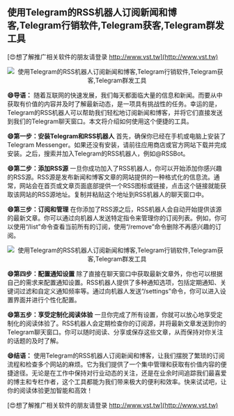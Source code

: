 ## **使用Telegram的RSS机器人订阅新闻和博客,Telegram行销软件,Telegram获客,Telegram群发工具**

[😍想了解推广相关软件的朋友请登录 http://www.vst.tw](http://www.vst.tw)

 <center><img src="https://vst.tw/MP4/tuiguang/png/6.png" alt="使用Telegram的RSS机器人订阅新闻和博客,Telegram行销软件,Telegram获客,Telegram群发工具"></center>

**😄导语：**
随着互联网的快速发展，我们每天都面临大量的信息和新闻。而要从中获取有价值的内容并及时了解最新动态，是一项具有挑战性的任务。幸运的是，Telegram的RSS机器人可以帮助我们轻松地订阅新闻和博客，并将它们直接发送到我们的Telegram聊天窗口。本文将介绍如何使用这个便捷的工具。

**😄第一步：安装Telegram和RSS机器人**
首先，确保你已经在手机或电脑上安装了Telegram Messenger。如果还没有安装，请前往应用商店或官方网站下载并完成安装。之后，搜索并加入Telegram的RSS机器人，例如@RSSBot。

**😄第二步：添加RSS源**
一旦你成功加入了RSS机器人，你可以开始添加你感兴趣的RSS源。RSS源是发布新闻和博客文章的网站提供的一种格式化的信息流。通常，网站会在首页或文章页面底部提供一个RSS图标或链接，点击这个链接就能获取该网站的RSS源地址。复制并粘贴这个地址到RSS机器人的聊天窗口中。

**😄第三步：订阅和管理**
在你添加了RSS源之后，RSS机器人会自动开始提供该源的最新文章。你可以通过向机器人发送特定指令来管理你的订阅列表。例如，你可以使用“/list”命令查看当前所有的订阅，使用“/remove”命令删除不再感兴趣的订阅。

 <center><img src="https://vst.tw/MP4/tuiguang/png/4.png" alt="使用Telegram的RSS机器人订阅新闻和博客,Telegram行销软件,Telegram获客,Telegram群发工具"></center>

**😄第四步：配置通知设置**
除了直接在聊天窗口中获取最新文章外，你也可以根据自己的需求来配置通知设置。RSS机器人提供了多种通知选项，包括定期通知、关键词过滤和自定义通知频率等。通过向机器人发送“/settings”命令，你可以进入设置界面并进行个性化配置。

**😄第五步：享受定制化阅读体验**
一旦你完成了所有设置，你就可以放心地享受定制化的阅读体验了。RSS机器人会定期检查你的订阅源，并将最新文章发送到你的Telegram聊天窗口。你可以随时阅读、分享或保存这些文章，从而保持对你关注的话题的及时了解。

**😄结语：**
使用Telegram的RSS机器人订阅新闻和博客，让我们摆脱了繁琐的订阅流程和检查多个网站的麻烦。它为我们提供了一个集中管理和获取有价值内容的便捷途径。无论是在工作中保持对行业动态的关注，还是在业余时间追踪我们最喜爱的博主和专栏作者，这个工具都能为我们带来极大的便利和效率。快来试试吧，让你的阅读体验更加智能和高效！

[😍想了解推广相关软件的朋友请登录 http://www.vst.tw](http://www.vst.tw)



